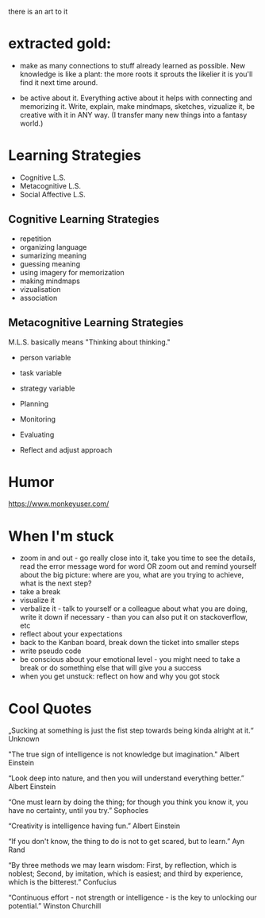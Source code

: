 there is an art to it

# extracted gold:
- make as many connections to stuff already learned as possible. New knowledge is like a plant: the more roots it sprouts the likelier it is you'll find it next time around.

- be active about it. Everything active about it helps with connecting and memorizing it. Write, explain, make mindmaps, sketches, vizualize it, be creative with it in ANY way. (I transfer many new things into a fantasy world.)


# Learning Strategies

- Cognitive L.S.
- Metacognitive L.S.
- Social Affective L.S.

## Cognitive Learning Strategies

- repetition
- organizing language
- sumarizing meaning
- guessing meaning
- using imagery for memorization
- making mindmaps
- vizualisation
- association

## Metacognitive Learning Strategies

M.L.S. basically means "Thinking about thinking."

- person variable
- task variable
- strategy variable

- Planning
- Monitoring
- Evaluating
- Reflect and adjust approach



# Humor

https://www.monkeyuser.com/


# When I'm stuck
- zoom in and out - go really close into it, take you time to see the details, read the error message word for word OR zoom out and remind yourself about the big picture: where are you, what are you trying to achieve, what is the next step?
- take a break
- visualize it
- verbalize it - talk to yourself or a colleague about what you are doing, write it down if necessary - than you can also put it on stackoverflow, etc
- reflect about your expectations
- back to the Kanban board, break down the ticket into smaller steps
- write pseudo code
- be conscious about your emotional level - you might need to take a break or do something else that will give you a success
- when you get unstuck: reflect on how and why you got stock



# Cool Quotes

„Sucking at something is just the fist step towards being kinda alright at it.“ Unknown 

"The true sign of intelligence is not knowledge but imagination." Albert Einstein

“Look deep into nature, and then you will understand everything better.” Albert Einstein

“One must learn by doing the thing; for though you think you know it, you have no certainty, until you try.”  Sophocles

“Creativity is intelligence having fun.” Albert Einstein

“If you don't know, the thing to do is not to get scared, but to learn.” Ayn Rand

“By three methods we may learn wisdom: First, by reflection, which is noblest; Second, by imitation, which is easiest; and third by experience, which is the bitterest.” Confucius

“Continuous effort - not strength or intelligence - is the key to unlocking our potential.” Winston Churchill